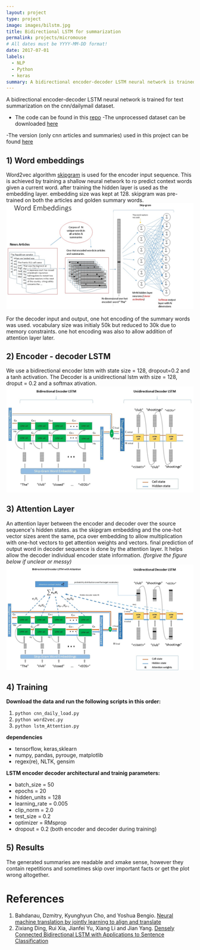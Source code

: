 ```yaml
---
layout: project
type: project
image: images/bilstm.jpg
title: Bidirectional LSTM for summarization
permalink: projects/micromouse
# All dates must be YYYY-MM-DD format!
date: 2017-07-01
labels:
  - NLP
  - Python
  - keras
summary: A bidirectional encoder-decoder LSTM neural network is trained for text summarization on the cnn/dailymail dataset.
---
```

A bidirectional encoder-decoder LSTM neural network is trained for text summarization on the cnn/dailymail dataset.

- The code can be found in this [<i class="small github icon"></i>repo](https://github.com/DeepsMoseli/Bidirectiona-LSTM-for-text-summarization-)
-The unprocessed dataset can be downloaded [here](https://cs.nyu.edu/~kcho/DMQA/)

-The version (only cnn articles and summaries) used in this project can be found [here](https://drive.google.com/open?id=1VFKeAZZutQoFi-ARBJ8R0xXJUIdb23Ig)

## 1) Word embeddings
Word2vec algorithm [skipgram](https://papers.nips.cc/paper/5021-distributed-representations-of-words-and-phrases-and-their-compositionality.pdf) is used for the encoder input sequence. This is achieved by training a shallow neural network to ro predict context words given a current word. after training the hidden layer is used as the embedding layer. embedding size was kept at 128. skipgram was pre-trained on both the articles and golden summary words.
![Skip-gram model](images/skip-gram.jpg)

For the decoder input and output, one hot encoding of the summary words was used. vocabulary size was initialy 50k but reduced to 30k due to memory constraints. one hot encoding was also to allow addition of attention layer later. 

## 2) Encoder - decoder LSTM
We use a bidirectional encoder lstm  with state size = 128, dropout=0.2 and a tanh activation.
The Decoder is a unidirectional lstm with size = 128, droput = 0.2 and a softmax ativation.
![BiEnDeLSTM Network](images/BiEnDeLstm_preview.jpeg)

## 3) Attention Layer
An attention layer between the encoder and decoder over the source sequence's hidden states. as the skipgram embedding and the one-hot vector sizes arent the same, pca over embedding to allow multiplication with one-hot vectors to get attention weights and vectors. final prediction of output word in decoder sequence is done by the attention layer. It helps allow the decoder individual encoder state information. *(forgive the figure below if unclear or messy)* 
![BiEnDeLSTM + Attention mechanism](images/BiEnDeLstmAttention.jpg)

## 4) Training
**Download the data and run the following scripts in this order:**
1. ```python cnn_daily_load.py```
2. ```python word2vec.py```
3. ```python lstm_Attention.py```
  
**dependencies**
- tensorflow, keras,sklearn
- numpy, pandas, pyrouge, matplotlib
- regex(re), NLTK, gensim

**LSTM encoder decoder architectural and trainig parameters:** 
- batch_size = 50
- epochs = 20
- hidden_units = 128
- learning_rate = 0.005
- clip_norm = 2.0
- test_size = 0.2
- optimizer = RMsprop
- dropout = 0.2 (both encoder and decoder during training)
 
## 5) Results
The generated summaries are readable and xmake sense, however they contain repetitions and sometimes skip over important facts or get the plot wrong altogether.
# References
1. Bahdanau, Dzmitry, Kyunghyun Cho, and Yoshua Bengio. [Neural machine translation by jointly learning to align and translate](https://arxiv.org/abs/1409.0473)
2. Zixiang Ding, Rui Xia, Jianfei Yu, Xiang Li and Jian Yang. [Densely Connected Bidirectional LSTM with Applications to Sentence Classification](https://arxiv.org/abs/1802.00889)

